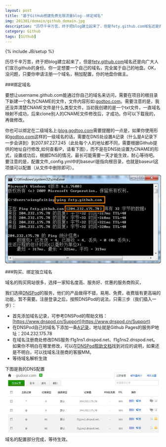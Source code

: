 ```yaml
---
layout: post
title: "基于GitHub搭建免费无限流量blog--绑定域名"
img: 201301/domain/github_domain.jpg
description: "历尽千辛万苦，终于把blog建立起来了，但是fety.github.com域名还是向广大人们宣示github的身份。你一定想要一个自己的域名，完全属于自己的地盘。OK！没问题，只需注册申请一个域名，稍加配置即可，你的地盘你做主。"
category: Github
tags: [Github]
---
```


{% include JB/setup %}

历尽千辛万苦，终于把blog建立起来了，但是[fety.github.com](http://www.godtoo.com)域名还是向广大人们宣示github的身份。你一定想要一个自己的域名，完全属于自己的地盘。OK，没问题，只要你申请注册一个域名，稍加配置，你的地盘你做主。

###绑定域名

要想让username.github.com能通过你自己的域名来访问，需要在项目的根目录下新建一个名为CNAME的文件，文件内容形如:[godtoo.com](http://www.godtoo.com)。需要注意的是，我还没弄清楚CNAME文件是什么类型文件，当初我创建的是一个txt文件，一直域名映射不成功，后来clone别人的CNAME文件修改后，才成功。你可以下载我的，再做修改。

你也可以绑定在二级域名上:[blog.godtoo.com](http://www.godtoo.com)需要提醒的一点是，如果你使用形如[godtoo.com](http://www.godtoo.com)这样的一级域名的话，需要在DNS处设置A记录（什么是A记录下一步会讲到）到207.97.227.245（此处每个人的地址都不同，需要根据Github提供的地址自行修改,如何查看IP，请看下图），而不是在DNS处设置为CNAME的形式，设置成功后，根据DNS的情况，最长可能需要一天才能生效，耐心等待吧。要注意的是，配置文件_config.yml中的baseurl是指向根目录，也就是baseurl这项值可以配置（从文件中删除即可）。

![Alt "查询github pages ip"](/images/201301/domain/github_fety_ip.jpg)

###购买、绑定独立域名

域名的购买网站很多，选择一家知名度高、服务好、优惠的服务商购买，

我们选择[DNSPod](https://www.dnspod.cn/)的服务，他们的产品做得不错，易用、免费，收费版有更高端的功能，暂不需要。注册登录之后，按照DNSPod的说法，只需三步（我们插入一步）：

* 首先添加域名记录，可参考DNSPod的帮助文档：[https://www.dnspod.cn/Support](https://www.dnspod.cn/Support)
* 在DNSPod自己的域名下添加一条[A记录](http://baike.baidu.com/view/65575.htm)，地址就是Github Pages的服务IP地址：204.232.175.78
* 在域名注册商处修改DNS服务:f1g1ns1.dnspod.net、f1g1ns2.dnspod.net。如果你不明白在哪里修改，可以在[DNSPod帮助文档](https://www.dnspod.cn/Support)找到对应的说明，如果还是不明白，可以找域名注册商的客服MM。
* 等待域名解析生效

下图是我的DNS配置
![Alt "查询github pages DNS"](/images/201301/domain/github_blog_dns.jpg)
域名的配置部分完成，等待生效。
